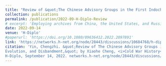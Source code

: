 ```yaml
---
title: "Review of &quot;The Chinese Advisory Groups in the First Indochina War&quot; by Xiaohe Cheng"
collection: publications
permalink: /publication/2022-09-H-Diplo-Review
# excerpt: 'Employing archives from China, the United States, and Russia, this article explores the question of how China chose its binding strategy to stop North Korea from tilting towards the Soviet Union in the late 1960s.'
date: 2022-09-14
venue: 'H-Diplo'
#paperurl: 'https://doi.org/10.1080/09636412.2022.2097891'
link: 'https://networks.h-net.org/node/28443/discussions/10684768/h-diplo-article-review-1137-chinese-advisory-groups-first'
citation: 'Yin, Chengzhi. &quot;Review of The Chinese Advisory Groups in the First Indochina War: Their Formation,
Evolution, and Disbandment,&quot; by Xiaohe Cheng, <i>Cold War History</i> 22, no.22 (2022): 195-213.
H-Diplo, September 14, 2022. networks.h-net.org/node/28443/discussions/10684768/h-diplo-article-review-1137-chinese-advisory-groups-first.'
---
```

